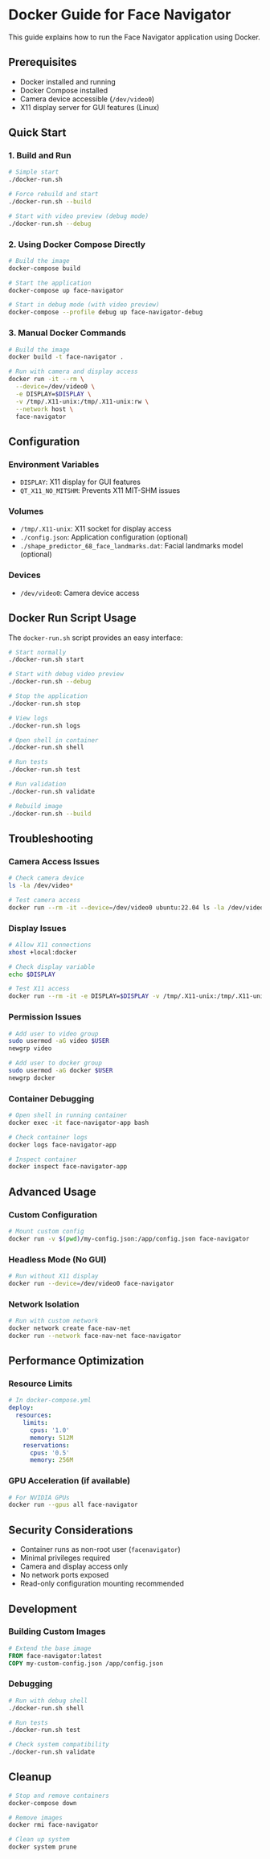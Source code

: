# Docker Guide for Face Navigator

This guide explains how to run the Face Navigator application using Docker.

## Prerequisites

- Docker installed and running
- Docker Compose installed
- Camera device accessible (`/dev/video0`)
- X11 display server for GUI features (Linux)

## Quick Start

### 1. Build and Run
```bash
# Simple start
./docker-run.sh

# Force rebuild and start
./docker-run.sh --build

# Start with video preview (debug mode)
./docker-run.sh --debug
```

### 2. Using Docker Compose Directly
```bash
# Build the image
docker-compose build

# Start the application
docker-compose up face-navigator

# Start in debug mode (with video preview)
docker-compose --profile debug up face-navigator-debug
```

### 3. Manual Docker Commands
```bash
# Build the image
docker build -t face-navigator .

# Run with camera and display access
docker run -it --rm \
  --device=/dev/video0 \
  -e DISPLAY=$DISPLAY \
  -v /tmp/.X11-unix:/tmp/.X11-unix:rw \
  --network host \
  face-navigator
```

## Configuration

### Environment Variables
- `DISPLAY`: X11 display for GUI features
- `QT_X11_NO_MITSHM`: Prevents X11 MIT-SHM issues

### Volumes
- `/tmp/.X11-unix`: X11 socket for display access
- `./config.json`: Application configuration (optional)
- `./shape_predictor_68_face_landmarks.dat`: Facial landmarks model (optional)

### Devices
- `/dev/video0`: Camera device access

## Docker Run Script Usage

The `docker-run.sh` script provides an easy interface:

```bash
# Start normally
./docker-run.sh start

# Start with debug video preview
./docker-run.sh --debug

# Stop the application
./docker-run.sh stop

# View logs
./docker-run.sh logs

# Open shell in container
./docker-run.sh shell

# Run tests
./docker-run.sh test

# Run validation
./docker-run.sh validate

# Rebuild image
./docker-run.sh --build
```

## Troubleshooting

### Camera Access Issues
```bash
# Check camera device
ls -la /dev/video*

# Test camera access
docker run --rm -it --device=/dev/video0 ubuntu:22.04 ls -la /dev/video0
```

### Display Issues
```bash
# Allow X11 connections
xhost +local:docker

# Check display variable
echo $DISPLAY

# Test X11 access
docker run --rm -it -e DISPLAY=$DISPLAY -v /tmp/.X11-unix:/tmp/.X11-unix ubuntu:22.04 xeyes
```

### Permission Issues
```bash
# Add user to video group
sudo usermod -aG video $USER
newgrp video

# Add user to docker group
sudo usermod -aG docker $USER
newgrp docker
```

### Container Debugging
```bash
# Open shell in running container
docker exec -it face-navigator-app bash

# Check container logs
docker logs face-navigator-app

# Inspect container
docker inspect face-navigator-app
```

## Advanced Usage

### Custom Configuration
```bash
# Mount custom config
docker run -v $(pwd)/my-config.json:/app/config.json face-navigator
```

### Headless Mode (No GUI)
```bash
# Run without X11 display
docker run --device=/dev/video0 face-navigator
```

### Network Isolation
```bash
# Run with custom network
docker network create face-nav-net
docker run --network face-nav-net face-navigator
```

## Performance Optimization

### Resource Limits
```yaml
# In docker-compose.yml
deploy:
  resources:
    limits:
      cpus: '1.0'
      memory: 512M
    reservations:
      cpus: '0.5'
      memory: 256M
```

### GPU Acceleration (if available)
```bash
# For NVIDIA GPUs
docker run --gpus all face-navigator
```

## Security Considerations

- Container runs as non-root user (`facenavigator`)
- Minimal privileges required
- Camera and display access only
- No network ports exposed
- Read-only configuration mounting recommended

## Development

### Building Custom Images
```dockerfile
# Extend the base image
FROM face-navigator:latest
COPY my-custom-config.json /app/config.json
```

### Debugging
```bash
# Run with debug shell
./docker-run.sh shell

# Run tests
./docker-run.sh test

# Check system compatibility
./docker-run.sh validate
```

## Cleanup

```bash
# Stop and remove containers
docker-compose down

# Remove images
docker rmi face-navigator

# Clean up system
docker system prune
```